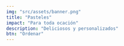 ```yaml
---
img: "src/assets/banner.png"
title: "Pasteles"
impact: "Para toda ocación"
description: "Deliciosos y personalizados"
btn: "Ordenar"
---
```

